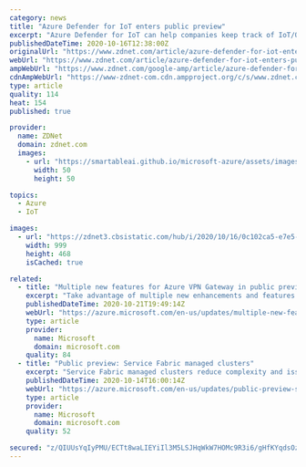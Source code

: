 ```yaml
---
category: news
title: "Azure Defender for IoT enters public preview"
excerpt: "Azure Defender for IoT can help companies keep track of IoT/OT networks without having to install anything on their smart devices and industrial equipment."
publishedDateTime: 2020-10-16T12:38:00Z
originalUrl: "https://www.zdnet.com/article/azure-defender-for-iot-enters-public-preview/"
webUrl: "https://www.zdnet.com/article/azure-defender-for-iot-enters-public-preview/"
ampWebUrl: "https://www.zdnet.com/google-amp/article/azure-defender-for-iot-enters-public-preview/"
cdnAmpWebUrl: "https://www-zdnet-com.cdn.ampproject.org/c/s/www.zdnet.com/google-amp/article/azure-defender-for-iot-enters-public-preview/"
type: article
quality: 114
heat: 154
published: true

provider:
  name: ZDNet
  domain: zdnet.com
  images:
    - url: "https://smartableai.github.io/microsoft-azure/assets/images/organizations/zdnet.com-50x50.jpg"
      width: 50
      height: 50

topics:
  - Azure
  - IoT

images:
  - url: "https://zdnet3.cbsistatic.com/hub/i/2020/10/16/0c102ca5-e7e5-42a8-99b8-06e768e26bea/azure-defender-iot.png"
    width: 999
    height: 468
    isCached: true

related:
  - title: "Multiple new features for Azure VPN Gateway in public preview"
    excerpt: "Take advantage of multiple new enhancements and features that are now available in Azure VPN Gateway."
    publishedDateTime: 2020-10-21T19:49:14Z
    webUrl: "https://azure.microsoft.com/en-us/updates/multiple-new-features-for-vpn-gateway-in-public-preview/"
    type: article
    provider:
      name: Microsoft
      domain: microsoft.com
    quality: 84
  - title: "Public preview: Service Fabric managed clusters"
    excerpt: "Service Fabric managed clusters reduce complexity and issues associated with managing a cluster made up of multiple resources."
    publishedDateTime: 2020-10-14T16:00:14Z
    webUrl: "https://azure.microsoft.com/en-us/updates/public-preview-service-fabric-managed-clusters/"
    type: article
    provider:
      name: Microsoft
      domain: microsoft.com
    quality: 52

secured: "z/QIUUsYqIyPMU/ECTt8waLIEYiIl3M5LSJHqWkW7HOMc9R3i6/gHfKYqdsOzEIedm8pSf8RTzyVJ5ktKJ/oNdymMB/0zgJG3hCEDByrJmOicngNe4PVzl0XRrk9oFXSYJssb4R+mb8Z+1xMTmkWLRnLwhL8BnYGULtZuIcXINcdPA62AjMZXGRZJolvs6k6m0VodskkTixWBLX8N4KmiCvQuYiXOm8/kdoqkqsrOFG8/ls/84L/Fr3pS6Ylk57qn+r8Pvs7yB5OkDGL60oRdsxK0pLfhGhq6aiRgEUrOXQGkbxTgP8mxbGUem7yYlHLHVNx8wlbxZJOyBP//NTC3DGS0UhrlK5oze2t5KaTqoU=;YkORYRe5eKTsIh+c1J7PvQ=="
---
```


